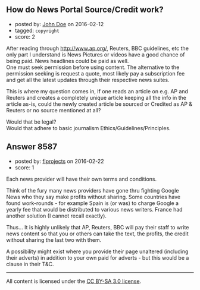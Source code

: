 ## How do News Portal Source/Credit work?

- posted by: [John Doe](https://stackexchange.com/users/7589591/john-doe) on 2016-02-12
- tagged: `copyright`
- score: 2

After reading through http://www.ap.org/, Reuters, BBC guidelines, etc the only part I understand is News Pictures or videos have a good chance of being paid. News headlines could be paid as well. <br />
One must seek permission before using content. The alternative to the permission seeking is request a quote, most likely pay a subscription fee and get all the latest updates through their respective news suites.

This is where my question comes in, If one reads an article on e.g. AP and Reuters and creates a completely unique article keeping all the info in the article as-is, could the newly created article be sourced or Credited as AP & Reuters or no source mentioned at all?

Would that be legal?<br /> 
Would that adhere to basic journalism Ethics/Guidelines/Principles.




## Answer 8587

- posted by: [fiprojects](https://stackexchange.com/users/5370155/fiprojects) on 2016-02-22
- score: 1

Each news provider will have their own terms and conditions. 

Think of the fury many news providers have gone thru fighting Google News who they say make profits without sharing. Some countries have found work-rounds - for example Spain is (or was) to charge Google a yearly fee that would be distributed to various news writers. France had another solution (I cannot recall exactly).

Thus... It is highly unlikely that AP, Reuters, BBC will pay their staff to write news content so that you or others can take the text, the profits, the credit without sharing the last two with them.

A possibility might exist where you provide their page unaltered (including their adverts) in addition to your own paid for adverts - but this would be a clause in their T&C.



---

All content is licensed under the [CC BY-SA 3.0 license](https://creativecommons.org/licenses/by-sa/3.0/).
